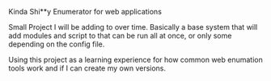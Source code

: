 Kinda Shi**y Enumerator for web applications

Small Project I will be adding to over time.
Basically a base system that will add modules and script to that can be run all at once, or only some
depending on the config file.

Using this project as a learning experience for how common web enumation tools work and if I can create my own versions.
